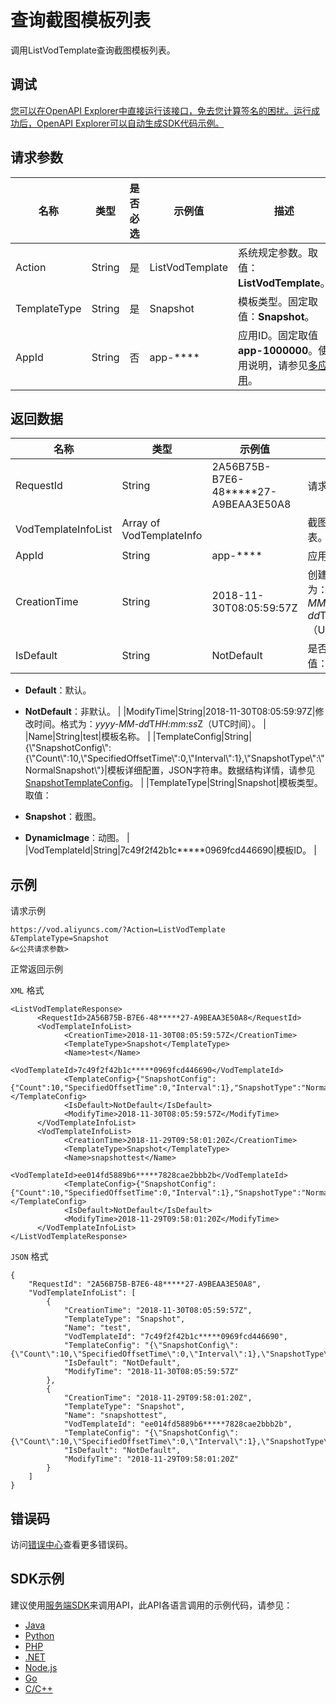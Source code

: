 # 查询截图模板列表

调用ListVodTemplate查询截图模板列表。

## 调试

[您可以在OpenAPI Explorer中直接运行该接口，免去您计算签名的困扰。运行成功后，OpenAPI Explorer可以自动生成SDK代码示例。](https://api.aliyun.com/#product=vod&api=ListVodTemplate&type=RPC&version=2017-03-21)

## 请求参数

|名称|类型|是否必选|示例值|描述|
|--|--|----|---|--|
|Action|String|是|ListVodTemplate|系统规定参数。取值：**ListVodTemplate**。 |
|TemplateType|String|是|Snapshot|模板类型。固定取值：**Snapshot**。 |
|AppId|String|否|app-\*\*\*\*|应用ID。固定取值**app-1000000**。使用说明，请参见[多应用](~~113600~~)。 |

## 返回数据

|名称|类型|示例值|描述|
|--|--|---|--|
|RequestId|String|2A56B75B-B7E6-48\*\*\*\*\*27-A9BEAA3E50A8|请求ID。 |
|VodTemplateInfoList|Array of VodTemplateInfo| |截图模板数据列表。 |
|AppId|String|app-\*\*\*\*|应用ID。 |
|CreationTime|String|2018-11-30T08:05:59:57Z|创建时间。格式为：*yyyy-MM-dd*T*HH:mm:ss*Z（UTC时间）。 |
|IsDefault|String|NotDefault|是否默认。取值：

 -   **Default**：默认。
-   **NotDefault**：非默认。 |
|ModifyTime|String|2018-11-30T08:05:59:97Z|修改时间。格式为：*yyyy-MM-dd*T*HH:mm:ss*Z（UTC时间）。 |
|Name|String|test|模板名称。 |
|TemplateConfig|String|\{\\"SnapshotConfig\\":\{\\"Count\\":10,\\"SpecifiedOffsetTime\\":0,\\"Interval\\":1\},\\"SnapshotType\\":\\"NormalSnapshot\\"\}|模板详细配置，JSON字符串。数据结构详情，请参见[SnapshotTemplateConfig](~~98618~~)。 |
|TemplateType|String|Snapshot|模板类型。取值：

 -   **Snapshot**：截图。
-   **DynamicImage**：动图。 |
|VodTemplateId|String|7c49f2f42b1c\*\*\*\*\*0969fcd446690|模板ID。 |

## 示例

请求示例

```
https://vod.aliyuncs.com/?Action=ListVodTemplate
&TemplateType=Snapshot
&<公共请求参数>
```

正常返回示例

`XML` 格式

```
<ListVodTemplateResponse>
      <RequestId>2A56B75B-B7E6-48*****27-A9BEAA3E50A8</RequestId>
      <VodTemplateInfoList>
            <CreationTime>2018-11-30T08:05:59:57Z</CreationTime>
            <TemplateType>Snapshot</TemplateType>
            <Name>test</Name>
            <VodTemplateId>7c49f2f42b1c*****0969fcd446690</VodTemplateId>
            <TemplateConfig>{"SnapshotConfig":{"Count":10,"SpecifiedOffsetTime":0,"Interval":1},"SnapshotType":"NormalSnapshot"}</TemplateConfig>
            <IsDefault>NotDefault</IsDefault>
            <ModifyTime>2018-11-30T08:05:59:57Z</ModifyTime>
      </VodTemplateInfoList>
      <VodTemplateInfoList>
            <CreationTime>2018-11-29T09:58:01:20Z</CreationTime>
            <TemplateType>Snapshot</TemplateType>
            <Name>snapshottest</Name>
            <VodTemplateId>ee014fd5889b6*****7828cae2bbb2b</VodTemplateId>
            <TemplateConfig>{"SnapshotConfig":{"Count":10,"SpecifiedOffsetTime":0,"Interval":1},"SnapshotType":"NormalSnapshot"}</TemplateConfig>
            <IsDefault>NotDefault</IsDefault>
            <ModifyTime>2018-11-29T09:58:01:20Z</ModifyTime>
      </VodTemplateInfoList>
</ListVodTemplateResponse>
```

`JSON` 格式

```
{
    "RequestId": "2A56B75B-B7E6-48*****27-A9BEAA3E50A8",
    "VodTemplateInfoList": [
        {
            "CreationTime": "2018-11-30T08:05:59:57Z",
            "TemplateType": "Snapshot",
            "Name": "test",
            "VodTemplateId": "7c49f2f42b1c*****0969fcd446690",
            "TemplateConfig": "{\"SnapshotConfig\":{\"Count\":10,\"SpecifiedOffsetTime\":0,\"Interval\":1},\"SnapshotType\":\"NormalSnapshot\"}",
            "IsDefault": "NotDefault",
            "ModifyTime": "2018-11-30T08:05:59:57Z"
        },
        {
            "CreationTime": "2018-11-29T09:58:01:20Z",
            "TemplateType": "Snapshot",
            "Name": "snapshottest",
            "VodTemplateId": "ee014fd5889b6*****7828cae2bbb2b",
            "TemplateConfig": "{\"SnapshotConfig\":{\"Count\":10,\"SpecifiedOffsetTime\":0,\"Interval\":1},\"SnapshotType\":\"NormalSnapshot\"}",
            "IsDefault": "NotDefault",
            "ModifyTime": "2018-11-29T09:58:01:20Z"
        }
    ]
}
```

## 错误码

访问[错误中心](https://error-center.aliyun.com/status/product/vod)查看更多错误码。

## SDK示例

建议使用[服务端SDK](~~101789~~)来调用API，此API各语言调用的示例代码，请参见：

-   [Java](~~61063~~)
-   [Python](~~61054~~)
-   [PHP](~~61069~~)
-   [.NET](~~84750~~)
-   [Node.js](~~101396~~)
-   [Go](~~101411~~)
-   [C/C++](~~101261~~)

